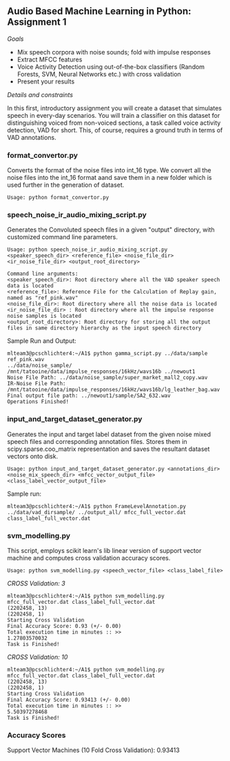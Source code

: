 ## Audio Based Machine Learning in Python: Assignment 1

*Goals*
* Mix speech corpora with noise sounds; fold with impulse responses
* Extract MFCC features
* Voice Activity Detection using out-of-the-box classifiers (Random Forests, SVM, Neural Networks etc.) with cross validation
* Present your results

*Details and constraints*

In this first, introductory assignment you will create a dataset that simulates speech in every-day scenarios. You will train a classifier on this dataset for distinguishing voiced from non-voiced sections, a task called voice activity detection, VAD for short. This, of course, requires a ground truth in terms of VAD annotations.

### format_convertor.py

Converts the format of the noise files into int_16 type. We convert all the noise files into the int_16 format aand save them in a new folder which is used further in the generation of dataset.

```
Usage: python format_convertor.py
```

### speech_noise_ir_audio_mixing_script.py

Generates the Convoluted speech files in a given "output" directory, with customized command line parameters.
```
Usage: python speech_noise_ir_audio_mixing_script.py <speaker_speech_dir> <reference_file> <noise_file_dir> <ir_noise_file_dir> <output_root_directory>

Command line arguments:
<speaker_speech_dir>: Root directory where all the VAD speaker speech data is located
<reference_file>: Reference File for the Calculation of Replay gain, named as "ref_pink.wav"
<noise_file_dir>: Root directory where all the noise data is located
<ir_noise_file_dir> : Root directory where all the impulse response noise samples is located
<output_root_directory>: Root directory for storing all the output files in same directory hierarchy as the input speech directory
```

Sample Run and Output:
```
mlteam3@pcschlichter4:~/A1$ python gamma_script.py ../data/sample ref_pink.wav 
../data/noise_sample/ /mnt/tatooine/data/impulse_responses/16kHz/wavs16b ../newout1
Noise File Path: ../data/noise_sample/super_market_mall2_copy.wav
IR-Noise File Path: /mnt/tatooine/data/impulse_responses/16kHz/wavs16b/lg_leather_bag.wav
Final output file path: ../newout1/sample/SA2_632.wav
Operations Finished!
```

### input_and_target_dataset_generator.py

Generates the input and target label dataset from the given noise mixed speech files and corresponding annotation files. Stores them in scipy.sparse.coo_matrix representation and saves the resultant dataset vectors onto disk. 

```
Usage: python input_and_target_dataset_generator.py <annotations_dir> <noise_mix_speech_dir> <mfcc_vector_output_file> <class_label_vector_output_file>

```

Sample run:

```
mlteam3@pcschlichter4:~/A1$ python FrameLevelAnnotation.py ../data/vad_dirsample/ ../output_all/ mfcc_full_vector.dat class_label_full_vector.dat
```

### svm_modelling.py

This script, employs scikit learn's lib linear version of support vector machine and computes cross validation accuracy scores.

```
Usage: python svm_modelling.py <speech_vector_file> <class_label_file>
```
_CROSS Validation: 3_
```
mlteam3@pcschlichter4:~/A1$ python svm_modelling.py mfcc_full_vector.dat class_label_full_vector.dat
(2202458, 13)
(2202458, 1)
Starting Cross Validation
Final Accuracy Score: 0.93 (+/- 0.00)
Total execution time in minutes :: >>
1.27803570032
Task is Finished!
```

_CROSS Validation: 10_
```
mlteam3@pcschlichter4:~/A1$ python svm_modelling.py mfcc_full_vector.dat class_label_full_vector.dat
(2202458, 13)
(2202458, 1)
Starting Cross Validation
Final Accuracy Score: 0.93413 (+/- 0.00)
Total execution time in minutes :: >>
5.50397278468
Task is Finished!

```
### Accuracy Scores

Support Vector Machines (10 Fold Cross Validation):  0.93413